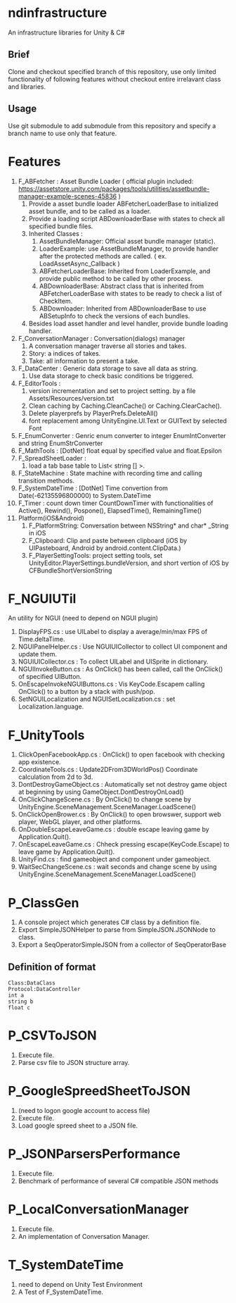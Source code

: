 # ndinfrastructure

An infrastructure libraries for Unity & C#

## Brief 

Clone and checkout specified branch of this repository, use only limited functionality of following features without checkout entire irrelavant class and libraries.

## Usage

Use git submodule to add submodule from this repository and specify a branch name to use only that feature.

# Features

1. F_ABFetcher : Asset Bundle Loader ( official plugin included: https://assetstore.unity.com/packages/tools/utilities/assetbundle-manager-example-scenes-45836 )
    1. Provide a asset bundle loader ABFetcherLoaderBase to initialized asset bundle, and to be called as a loader.
	1. Provide a loading script ABDownloaderBase with states to check all specified bundle files.
	1. Inherited Classes : 
	    1. AssetBundleManager: Official asset bundle manager (static).
	    1. LoaderExample: use AssetBundleManager, to provide handler after the protected methods are called. ( ex. LoadAssetAsync_Callback )
		1. ABFetcherLoaderBase: Inherited from LoaderExample, and provide public method to be called by other process.
		1. ABDownloaderBase: Abstract class that is inherited from ABFetcherLoaderBase with states to be ready to check a list of CheckItem.
		1. ABDownloader: Inherited from ABDownloaderBase to use ABSetupInfo to check the versions of each bundles.
	1. Besides load asset handler and level handler, provide bundle loading handler. 
1. F_ConversationManager : Conversation(dialogs) manager
    1. A conversation manager traverse all stories and takes.
	1. Story: a indices of takes.
	1. Take: all information to present a take.
1. F_DataCenter : Generic data storage to save all data as string.
    1. Use data storage to check basic conditions be triggered.
1. F_EditorTools : 
    1. version incrementation and set to project setting. by a file Assets/Resources/version.txt
    1. Clean caching by Caching.CleanCache() or Caching.ClearCache().
	1. Delete playerprefs by PlayerPrefs.DeleteAll()
    1. font replacement among UnityEngine.UI.Text or GUIText by selected Font
1. F_EnumConverter : Genric enum converter to integer EnumIntConverter and string EnumStrConverter
1. F_MathTools : [DotNet] float equal by specified value and float.Epsilon
1. F_SpreadSheetLoader : 
    1. load a tab base table to List< string [] >. 
1. F_StateMachine : State machine with recording time and calling transition methods.
1. F_SystemDateTime : [DotNet] Time convertion from Date(-62135596800000) to System.DateTime
1. F_Timer : count down timer CountDownTimer with functionalities of Active(), Rewind(), Pospone(), ElapsedTime(), RemainingTime()
1. Platform(iOS&Android)
    1. F_PlatformString: Conversation between NSString* and char* _String in iOS
    1. F_Clipboard: Clip and paste between clipboard (iOS by UIPasteboard, Android by android.content.ClipData.)
    1. F_PlayerSettingTools: project setting tools, set UnityEditor.PlayerSettings.bundleVersion, and short vertion of iOS by CFBundleShortVersionString


# F_NGUIUTil 

An utility for NGUI (need to depend on NGUI plugin)

1. DisplayFPS.cs : use UILabel to display a average/min/max FPS of Time.deltaTime.
1. NGUIPanelHelper.cs : Use NGUIUICollector to collect UI component and update them.
1. NGUIUICollector.cs : To collect UILabel and UISprite in dictionary.
1. NGUIInvokeButton.cs : As OnClick() has been called, call the OnClick() of specified UIButton.
1. OnEscapeInvokeNGUIButtons.cs : Vis KeyCode.Escapem calling OnClick() to a button by a stack with push/pop.
1. SetNGUILocalization and NGUISetLocalization.cs : set Localization.language.


# F_UnityTools

1. ClickOpenFacebookApp.cs : OnClick() to open facebook with checking app existence.
1. CoordinateTools.cs : Update2DFrom3DWorldPos() Coordinate calculation from 2d to 3d.
1. DontDestroyGameObject.cs : Automatically set not destroy game object at beginning by using GameObject.DontDestroyOnLoad()
1. OnClickChangeScene.cs : By OnClick() to change scene by UnityEngine.SceneManagement.SceneManager.LoadScene()
1. OnClickOpenBrower.cs : By OnClick() to open browswer, support web player, WebGL player, and other platforms.
1. OnDoubleEscapeLeaveGame.cs : double escape leaving game by Application.Quit().
1. OnEscapeLeaveGame.cs : Chheck pressing escape(KeyCode.Escape) to leave game by Application.Quit().
1. UnityFind.cs : find gameobject and component under gameobject.
1. WaitSecChangeScene.cs : wait seconds and change scene by using UnityEngine.SceneManagement.SceneManager.LoadScene()



# P_ClassGen

1. A console project which generates C# class by a definition file.
1. Export SimpleJSONHelper to parse from SimpleJSON.JSONNode to class.
1. Export a SeqOperatorSimpleJSON from a collector of SeqOperatorBase

## Definition of format 

    Class:DataClass
    Protocol:DataController
    int a
    string b
    float c


# P_CSVToJSON 

1. Execute file.
1. Parse csv file to JSON structure array.

# P_GoogleSpreedSheetToJSON 

1. (need to logon google account to access file)
1. Execute file.
1. Load google spreed sheet to a JSON file.

# P_JSONParsersPerformance

1. Execute file.
1. Benchmark of performance of several C# compatible JSON methods

# P_LocalConversationManager

1. Execute file.
1. An implementation of Conversation Manager.

# T_SystemDateTime 

1. need to depend on Unity Test Environment
1. A Test of F_SystemDateTime.